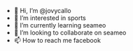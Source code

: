 - 👋 Hi, I’m @jovycallo
- 👀 I’m interested in sports
- 🌱 I’m currently learning seameo
- 💞️ I’m looking to collaborate on seameo
- 📫 How to reach me facebook

<!---
jovycallo/jovycallo is a ✨ special ✨ repository because its `README.md` (this file) appears on your GitHub profile.
You can click the Preview link to take a look at your changes.
--->
